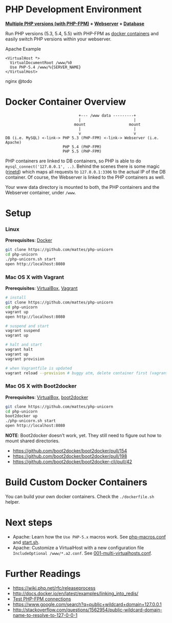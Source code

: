 PHP Development Environment
===========================

__[Multiple PHP versions (with PHP-FPM)](https://github.com/mattes/php-unicorn/tree/master/php) + [Webserver](https://github.com/mattes/php-unicorn/tree/master/http) + [Database](https://github.com/mattes/php-unicorn/tree/master/db)__


Run PHP versions (5.3, 5.4, 5.5) with PHP-FPM as [docker containers](http://www.docker.io)
and easily switch PHP versions within your webserver.

Apache Example
```
<VirtualHost *>
  VirtualDocumentRoot /www/%0
  Use PHP-5.4 /www/%{SERVER_NAME}
</VirtualHost>
```
nginx @todo


Docker Container Overview
=========================

```
                                +--- /www data ---------+
                                |                       |
                              mount                   mount    
                                |                       |
                                v                       v
DB (i.e. MySQL) <-link-> PHP 5.3 (PHP-FPM) <-link-> Webserver (i.e. Apache)
                         PHP 5.4 (PHP-FPM)
                         PHP 5.5 (PHP-FPM) 
```                          


PHP containers are linked to DB containers, so PHP is able to do ``mysql_connect('127.0.0.1', ..)``. Behind the scenes there is some magic ([rinetd](http://www.lenzg.net/rinetd/rinetd.html)) which maps all requests to ``127.0.0.1:3306`` to the actual IP of the DB container. Of course, the Webserver is linked to the PHP containers as well. 

Your www data directory is mounted to both, the PHP containers and the Webserver container, under ``/www``.


Setup
=====

### Linux

__Prerequisites__: [Docker](http://www.docker.io)

```bash
git clone https://github.com/mattes/php-unicorn
cd php-unicorn
./php-unicorn.sh start
open http://localhost:8080
```


### Mac OS X with Vagrant

__Prerequisites__: [VirtualBox](https://www.virtualbox.org), [Vagrant](http://www.vagrantup.com)

```bash
# install
git clone https://github.com/mattes/php-unicorn
cd php-unicorn
vagrant up
open http://localhost:8080

# suspend and start
vagrant suspend
vagrant up

# halt and start
vagrant halt
vagrant up
vagrant provision

# when Vagrantfile is updated
vagrant reload --provision # buggy atm, delete container first (vagrant ssh, docker stop 123, docker kill 123)
```


### Mac OS X with Boot2docker

__Prerequisites__: [VirtualBox](https://www.virtualbox.org), [boot2docker](http://boot2docker.github.io)
 
```bash
git clone https://github.com/mattes/php-unicorn
cd php-unicorn
boot2docker up
./php-unicorn.sh start
open http://localhost:8080
```

__NOTE__: Boot2docker doesn't work, yet. They still need to figure out how to mount shared directories.
 * https://github.com/boot2docker/boot2docker/pull/154
 * https://github.com/boot2docker/boot2docker/pull/198
 * https://github.com/boot2docker/boot2docker-cli/pull/42



Build Custom Docker Containers
==============================

You can build your own docker containers. Check the ``./dockerfile.sh`` helper.


Next steps
==========

 * Apache: Learn how the ``Use PHP-5.x`` macros work. See [php-macros.conf](https://github.com/mattes/php-unicorn/blob/master/http/apache/php-macros.conf) and [start.sh](https://github.com/mattes/php-unicorn/blob/master/http/apache/start.sh).
 * Apache: Customize a VirtualHost with a new configuration file ```IncludeOptional /www/*.a2.conf```. See [001-multi-virtualhosts.conf](https://github.com/mattes/php-unicorn/blob/master/http/apache/001-multi-virtualhosts.conf).


Further Readings
================
 * https://wiki.php.net/rfc/releaseprocess
 * http://docs.docker.io/en/latest/examples/linking_into_redis/
 * [Test PHP-FPM connections](https://gist.github.com/mattes/7488172)
 * https://www.google.com/search?q=public+wildcard+domain+127.0.0.1
 * http://stackoverflow.com/questions/1562954/public-wildcard-domain-name-to-resolve-to-127-0-0-1

